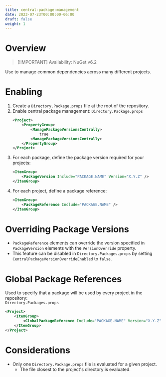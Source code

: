 ```yaml
---
title: central-package-management
date: 2023-07-23T00:00:00-06:00
draft: false
weight: 1
---
```


# Overview
> [!IMPORTANT] Availability: NuGet v6.2  

Use to manage common dependencies across many different projects.

# Enabling
1. Create a `Directory.Package.props` file at the root of the repository.
2. Enable central package management:
    `Directory.Package.props`  
    ```xml {hl_lines=[3,4,5]}
    <Project>
        <PropertyGroup>
            <ManagePackageVersionsCentrally>
                true
            <ManagePackageVersionsCentrally>
        </PropertyGroup>
    </Project>
    ```
3. For each package, define the package version required for your projects:
    ```xml
    <ItemGroup>
        <PackageVersion Include="PACKAGE.NAME" Version="X.Y.Z" />
    </ItemGroup>
    ```
4. For each project, define a package reference:
    ```xml
    <ItemGroup>
        <PackageReference Include="PACKAGE.NAME" />
    </ItemGroup>
    ```

# Overriding Package Versions
- `PackageReference` elements can override the version specified in `PackageVersion` elements with the `VersionOverride` property.
- This feature can be disabled in `Directory.Packages.props` by setting `CentralPackageVersionOverrideEnabled` to `false`.

# Global Package References
Used to specify that a package will be used by every project in the repository:  
`Directory.Packages.props`
```xml
<Project>
    <ItemGroup>
        <GlobalPackageReference Include="PACKAGE.NAME" Version="X.Y.Z" />
    </ItemGroup>
</Project>
```

# Considerations
- Only one `Directory.Package.props` file is evaluated for a given project.
  - The file closest to the project's directory is evaluated. 

